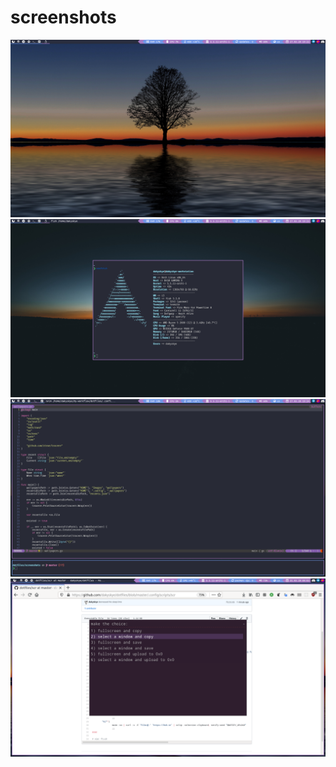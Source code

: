# screenshots

![0](./screenshot_0.png)
![1](./screenshot_1.png)
![2](./screenshot_2.png)
![3](./screenshot_3.png)

